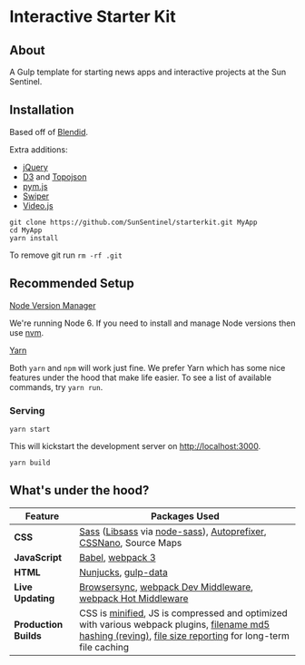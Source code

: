 # Interactive Starter Kit

## About

A Gulp template for starting news apps and interactive projects at the Sun Sentinel.

## Installation

Based off of [Blendid](https://github.com/vigetlabs/blendid).

Extra additions:
- [jQuery](https://jquery.com/)
- [D3](https://d3js.org/) and [Topojson](https://github.com/mbostock/topojson)
- [pym.js](http://blog.apps.npr.org/pym.js/)
- [Swiper](http://idangero.us/swiper/)
- [Video.js](http://videojs.com/)

```
git clone https://github.com/SunSentinel/starterkit.git MyApp
cd MyApp
yarn install
```

To remove git run `rm -rf .git`

## Recommended Setup

[Node Version Manager](https://github.com/creationix/nvm)

We're running Node 6. If you need to install and manage Node versions then use [nvm](https://github.com/creationix/nvm).

[Yarn](https://yarnpkg.com/en/docs/install)

Both `yarn` and `npm` will work just fine. We prefer Yarn which has some nice features under the hood that make life easier. To see a list of available commands, try `yarn run`.

### Serving

`yarn start`

This will kickstart the development server on [http://localhost:3000](http://localhost:3000).

`yarn build`

## What's under the hood?

Feature | Packages Used
------ | -----
**CSS** | [Sass](http://sass-lang.com/) ([Libsass](http://sass-lang.com/libsass) via [node-sass](https://github.com/sass/node-sass)), [Autoprefixer](https://github.com/postcss/autoprefixer), [CSSNano](https://github.com/ben-eb/cssnano), Source Maps
**JavaScript** | [Babel](http://babeljs.io/), [webpack 3](https://webpack.js.org/)
**HTML** | [Nunjucks](https://mozilla.github.io/nunjucks/), [gulp-data](https://github.com/colynb/gulp-data)
**Live Updating** | [Browsersync](http://www.browsersync.io/), [webpack Dev Middleware](https://github.com/webpack/webpack-dev-middleware), [webpack Hot Middleware](https://github.com/glenjamin/webpack-hot-middleware)
**Production Builds** | CSS is [minified](http://cssnano.co/), JS is compressed and optimized with various webpack plugins, [filename md5 hashing (reving)](https://github.com/sindresorhus/gulp-rev), [file size reporting](https://github.com/jaysalvat/gulp-sizereport) for long-term file caching
